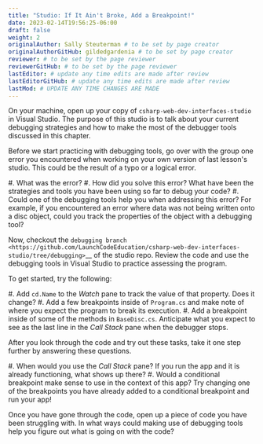 ```yaml
---
title: "Studio: If It Ain't Broke, Add a Breakpoint!"
date: 2023-02-14T19:56:25-06:00
draft: false
weight: 2
originalAuthor: Sally Steuterman # to be set by page creator
originalAuthorGitHub: gildedgardenia # to be set by page creator
reviewer: # to be set by the page reviewer
reviewerGitHub: # to be set by the page reviewer
lastEditor: # update any time edits are made after review
lastEditorGitHub: # update any time edits are made after review
lastMod: # UPDATE ANY TIME CHANGES ARE MADE
---
```


On your machine, open up your copy of ``csharp-web-dev-interfaces-studio`` in Visual Studio.
The purpose of this studio is to talk about your current debugging strategies and how to make the most of the debugger tools discussed in this chapter.

Before we start practicing with debugging tools, go over with the group one error you encountered when working on your own version of last lesson's studio.
This could be the result of a typo or a logical error. 

#. What was the error?
#. How did you solve this error? What have been the strategies and tools you have been using so far to debug your code?
#. Could one of the debugging tools help you when addressing this error?
   For example, if you encountered an error where data was not being written onto a disc object, could you track the properties of the object with a debugging tool?

Now, checkout the `debugging branch <https://github.com/LaunchCodeEducation/csharp-web-dev-interfaces-studio/tree/debugging>`__ of
the studio repo. Review the code and use the debugging tools in Visual Studio to practice assessing the program.

To get started, try the following:

#. Add ``cd.Name`` to the *Watch* pane to track the value of that property. Does it change?
#. Add a few breakpoints inside of ``Program.cs`` and make note of where you expect the program to break its execution. 
#. Add a breakpoint inside of some of the methods in ``BaseDisc.cs``. Anticipate what you expect to see as the last line in the 
	*Call Stack* pane when the debugger stops.

After you look through the code and try out these tasks, take it one step further by answering these questions.

#. When would you use the *Call Stack* pane? If you run the app and it is already functioning, what shows up there? 
#. Would a conditional breakpoint make sense to use in the context of this app? Try changing one of the breakpoints you have already added to a conditional breakpoint and run your app! 

Once you have gone through the code, open up a piece of code you have been struggling with.
In what ways could making use of debugging tools help you figure out what is going on with the code?
